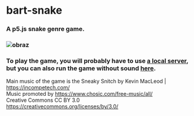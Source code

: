 # bart-snake
### A p5.js snake genre game.
### ![obraz](https://github.com/Bart-coding/bart-snake/assets/74357483/41579a89-85ee-4b2d-93c8-67b9c04b5d41)

### To play the game, you will probably have to use [a local server](https://github.com/processing/p5.js/wiki/Local-server), but you can also run the game without sound [here](https://editor.p5js.org/Bart-coding/full/nxthFaweI).

Main music of the game is the Sneaky Snitch by Kevin MacLeod | https://incompetech.com/<br>
Music promoted by https://www.chosic.com/free-music/all/<br>
Creative Commons CC BY 3.0<br>
https://creativecommons.org/licenses/by/3.0/
